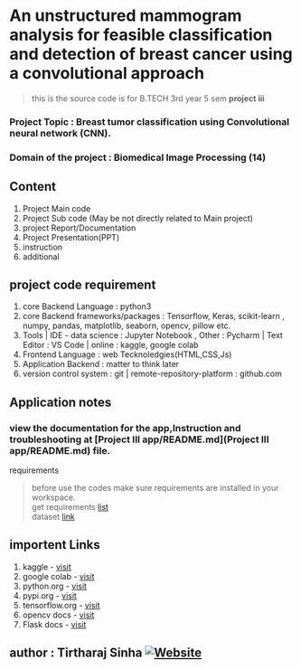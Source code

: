 # An unstructured mammogram analysis for feasible classification and detection of breast cancer using a convolutional approach
> this is the source code is for B.TECH 3rd year 5 sem  <b>project iii</b>

### Project Topic : Breast tumor classification using Convolutional neural network (CNN).
### Domain of the project : Biomedical Image Processing (14)

## Content
1. Project Main code
2. Project Sub code (May be not directly related to Main project)
3. project Report/Documentation
4. Project Presentation(PPT)
5. instruction
6. additional

## project code requirement
1. core Backend Language : python3
2. core Backend frameworks/packages : Tensorflow, Keras, scikit-learn , numpy, pandas, matplotlib, seaborn, opencv, pillow etc.
3. Tools | IDE - data science : Jupyter Notebook , Other : Pycharm | Text Editor : VS Code | online : kaggle, google colab
4. Frontend Language : web Tecknoledgies(HTML,CSS,Js)
5. Application Backend : matter to think later
6. version control system : git | remote-repository-platform : github.com



## Application notes
### view the documentation for the app,Instruction and troubleshooting at [Project III app/README.md](Project III app/README.md) file.


requirements
> before use the codes make sure requirements are installed in your workspace.<br>
> get requirements [list](#)<br>
> dataset [link](https://github.com/tirtharajsinha/breast_cancer_image_dataset)<br>


## importent Links
1. kaggle - [visit](https://www.kaggle.com)
2. google colab - [visit](https://colab.research.google.com/notebooks/intro.ipynb)
3. python.org - [visit](https://www.python.org/downloads/)
4. pypi.org - [visit](https://pypi.org/)
5. tensorflow.org - [visit](https://www.tensorflow.org/)
6. opencv docs - [visit](https://docs.opencv.org/master/d6/d00/tutorial_py_root.html)
7. Flask docs - [visit](https://flask.palletsprojects.com/en/latest/)


## author : Tirtharaj Sinha [![Website](https://img.shields.io/badge/-Website-green?style=flat&logo=website&link=https://tirtharajsinha.github.io)](https://tirtharajsinha.github.io) 